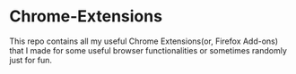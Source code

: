 # Chrome-Extensions
This repo contains all my useful Chrome Extensions(or, Firefox Add-ons) that I made for some useful browser functionalities or sometimes randomly just for fun.
